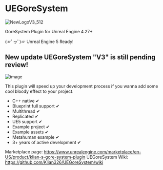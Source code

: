 # UEGoreSystem

![NewLogoV3_512](https://user-images.githubusercontent.com/48155922/155427710-c16af04e-2450-4ad0-8878-6dd753f745d0.png)

GoreSystem Plugin for Unreal Engine 4.27+

(☞ﾟヮﾟ)☞ Unreal Engine 5 Ready!

##

## New update UEGoreSystem "V3" is still pending review!
![image](https://user-images.githubusercontent.com/48155922/155445167-2feb949c-a118-4903-be0f-b1cdf9cc9911.png)

This plugin will speed up your development process if you wanna add some cool bloody effect to your project.

- C++ native ✔
- Blueprint full support ✔
- Multithread ✔
- Replicated ✔
- UE5 support ✔
- Example project ✔
- Example assets ✔
- Metahuman example ✔
- 3+ years of active development ✔

Marketplace page: https://www.unrealengine.com/marketplace/en-US/product/klian-s-gore-system-plugin
UEGoreSystem Wiki: https://github.com/Klian326/UEGoreSystem/wiki
